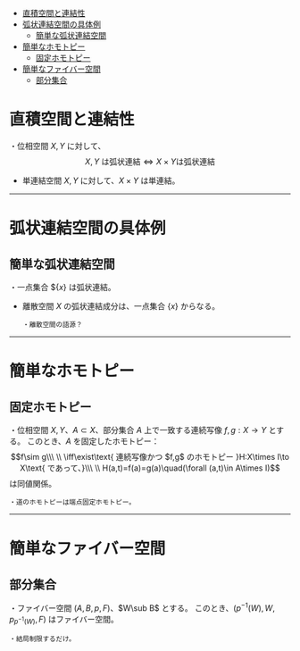 
- [直積空間と連結性](#直積空間と連結性)
- [弧状連結空間の具体例](#弧状連結空間の具体例)
  - [簡単な弧状連結空間](#簡単な弧状連結空間)
- [簡単なホモトピー](#簡単なホモトピー)
  - [固定ホモトピー](#固定ホモトピー)
- [簡単なファイバー空間](#簡単なファイバー空間)
  - [部分集合](#部分集合)



# 直積空間と連結性

・位相空間 $X,Y$ に対して、
$$X,Y\text{ は弧状連結}\iff X\times Y\text{は弧状連結}$$

- 単連結空間 $X,Y$ に対して、$X\times Y$ は単連結。

---

# 弧状連結空間の具体例

## 簡単な弧状連結空間

・一点集合 $$\{x\}$ は弧状連結。

- 離散空間 $X$ の弧状連結成分は、一点集合 $\{x\}$ からなる。

      ・離散空間の語源？

---


# 簡単なホモトピー

## 固定ホモトピー

・位相空間 $X,Y$、$A\subset X$、部分集合 $A$ 上で一致する連続写像 $f,g:X\to Y$ とする。
このとき、$A$ を固定したホモトピー：
$$f\sim g\\\ \\
\iff\exist\text{ 連続写像かつ $f,g$ のホモトピー }H:X\times I\to X\text{ であって、}\\\ \\
H(a,t)=f(a)=g(a)\quad(\forall (a,t)\in A\times I)$$は同値関係。

    ・道のホモトピーは端点固定ホモトピー。



---


# 簡単なファイバー空間

## 部分集合

・ファイバー空間 $(A,B,p,F)$、$W\sub B$ とする。
このとき、$(p^{-1}(W),W,p_{p^{-1}(W)},F)$ はファイバー空間。

    ・結局制限するだけ。